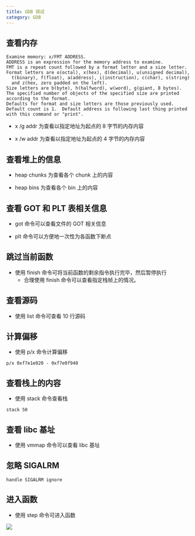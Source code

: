 ```yaml
---
title: GDB 调试
category: GDB
---
```

## 查看内存
``` shell
Examine memory: x/FMT ADDRESS.
ADDRESS is an expression for the memory address to examine.
FMT is a repeat count followed by a format letter and a size letter.
Format letters are o(octal), x(hex), d(decimal), u(unsigned decimal),
  t(binary), f(float), a(address), i(instruction), c(char), s(string)
  and z(hex, zero padded on the left).
Size letters are b(byte), h(halfword), w(word), g(giant, 8 bytes).
The specified number of objects of the specified size are printed
according to the format.
Defaults for format and size letters are those previously used.
Default count is 1.  Default address is following last thing printed
with this command or "print".
```
- x /g addr 为查看以指定地址为起点的 8 字节的内存内容

- x /w addr 为查看以指定地址为起点的 4 字节的内存内容

## 查看堆上的信息
- heap chunks 为查看各个 chunk 上的内容

- heap bins 为查看各个 bin 上的内容

## 查看 GOT 和 PLT 表相关信息
- got 命令可以查看文件的 GOT 相关信息

- plt 命令可以方便地一次性为各函数下断点

## 跳过当前函数
- 使用 finish 命令可将当前函数的剩余指令执行完毕，然后暂停执行
	- 合理使用 finish 命令可以查看指定栈帧上的情况。

## 查看源码
- 使用 list 命令可查看 10 行源码

## 计算偏移
- 使用 p/x 命令计算偏移
```
p/x 0xf7e1e020 - 0xf7e0f940
```

## 查看栈上的内容
- 使用 stack 命令查看栈
```
stack 50
```

## 查看 libc 基址
- 使用 vmmap 命令可以查看 libc 基址

## 忽略 SIGALRM
```
handle SIGALRM ignore
```

## 进入函数
- 使用 step 命令可进入函数

![]("/assets/1963fc5360e2b59df43702ba9637114d.jpg")